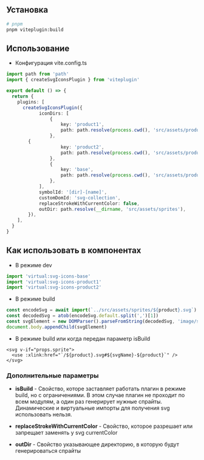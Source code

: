 ## Установка

```bash
# pnpm
pnpm viteplugin:build
```

## Использование

- Конфигурация vite.config.ts

```ts
import path from 'path'
import { createSvgIconsPlugin } from 'viteplugin'

export default () => {
  return {
    plugins: [
      createSvgIconsPlugin({
			iconDirs: [
				{
					key: 'product1',
					path: path.resolve(process.cwd(), 'src/assets/products/product1'),
				},
        {
					key: 'product2',
					path: path.resolve(process.cwd(), 'src/assets/products/product2'),
				},
				{
					key: 'base',
					path: path.resolve(process.cwd(), 'src/assets/products/base'),
				},
			],
			symbolId: '[dir]-[name]',
			customDomId: 'svg-collection',
			replaceStrokeWithCurrentColor: false,
			outDir: path.resolve(__dirname, 'src/assets/sprites'),
		}),
    ],
  }
}

```

## Как использовать в компонентах

- В режиме dev

```ts
import 'virtual:svg-icons-base'
import 'virtual:svg-icons-product1'
import 'virtual:svg-icons-product2'
```

- В режиме build

```ts
const encodeSvg = await import(`../src/assets/sprites/${product}.svg`)
const decodedSvg = atob(encodeSvg.default.split(',')[1])
const svgElement = new DOMParser().parseFromString(decodedSvg, 'image/svg+xml').firstChild
document.body.appendChild(svgElement)
```

- В режиме build или когда передан параметр isBuild

```vue
<svg v-if="props.sprite">
  <use :xlink:href="`/${product}.svg#${svgName}-${product}`" />
</svg>
```

### Дополнительные параметры

- **isBuild** - Свойство, которе заставляет работать плагин в режиме build, но с ограничениями. В этом случае плагин не проходит по всем модулям, а один раз генерирует нужные спрайты. Динамические и виртуальные импорты для получения svg использовать нельзя.

- **replaceStrokeWithCurrentColor** - Свойство, которое разрешает или запрещает заменять у svg currentColor

- **outDir** - Свойство указывающее директорию, в которую будут генерироваться спрайты